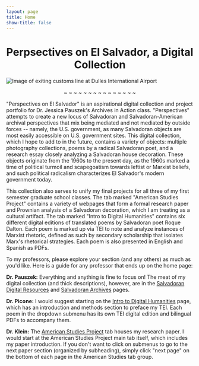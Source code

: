 ```yaml
---
layout: page
title: Home
show-title: false
---
```

<h1 style="text-align: center;">Perpsectives on El Salvador, a Digital Collection</h1>

![Image of exiting customs line at Dulles International Airport](assets/img/salvadoran-customs-line.jpg)

<p style="text-align: center;">~ ~ ~ ~ ~ ~ ~ ~ ~ ~ ~ ~ ~ ~ ~</p>


  "Perspectives on El Salvador" is an aspirational digital collection and project portfolio for Dr. Jessica Pauszek's Archives in Action class. "Perspectives" attempts to create a new locus of Salvadoran and Salvadoran-American archival perspectives that mix being mediated and not mediated by outside forces -- namely, the U.S. government, as many Salvadoran objects are most easily accessible on U.S. government sites. This digital collection, which I hope to add to in the future, contains a variety of objects: multiple photography collections, poems by a radical Salvadoran poet, and a research essay closely analyzing a Salvadoran house decoration. These objects originate from the 1960s to the present day, as the 1960s marked a time of political turmoil and scapegoatism towards leftist or Marxist beliefs, and such political radicalism characterizes El Salvador's modern government today.

  This collection also serves to unify my final projects for all three of my first semester graduate school classes. The tab marked "American Studies Project" contains a variety of webpages that form a formal research paper and Prownian analysis of a Salvadoran decoration, which I am treating as a cultural artifact. The tab marked "Intro to Digital Humanities" contains six different digital editions of translated poems by Salvadoran poet Roque Dalton. Each poem is marked up via TEI to note and analyze instances of Marxist rhetoric, defined as such by secondary scholarship that isolates Marx's rhetorical strategies. Each poem is also presented in English and Spanish as PDFs.

  To my professors, please explore your section (and any others) as much as you'd like. Here is a guide for any professor that ends up on the home page:

  <b>Dr. Pauszek:</b> Everything and anything is fine to focus on! The meat of my digital collection (and thick descriptions), however, are in the [Salvadoran Digital Resources](salvadoran-digital-resources) and [Salvadoran Archives](salvadoran-archives) pages.

 <b> Dr. Picone:</b> I would suggest starting on the [Intro to Digital Humanities](intro-to-dh) page, which has an introduction and methods section to preface my TEI. Each poem in the dropdown submenu has its own TEI digital edition and bilingual PDFs to accompany them.

<b>  Dr. Klein:</b> The [American Studies Project](american-studies) tab houses my research paper. I would start at the American Studies Project main tab itself, which includes my paper introduction. If you don't want to click on submenus to go to the next paper section (organized by subheading), simply click "next page" on the bottom of each page in the American Studies tab group.
